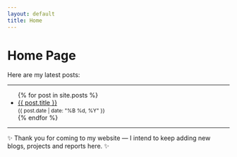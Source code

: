```yaml
---
layout: default
title: Home
---
```


# Home Page


Here are my latest posts:

---







<ul>
  {% for post in site.posts %}
    <li>
      <a href="{{ post.url | relative_url }}">{{ post.title }}</a><br>
      <small>{{ post.date | date: "%B %d, %Y" }}</small>
    </li>
  {% endfor %}
</ul>











---

✨ Thank you for coming to my website — I intend to keep adding new blogs, projects and reports here. ✨
